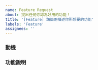 ```yaml
---
name: Feature Request
about: 提出任何你認為好用的功能！
title: '[Feature] 請簡略描述你所想要的功能'
labels: 'Feature'
assignees: ''
---
```


### 動機

### 功能說明
